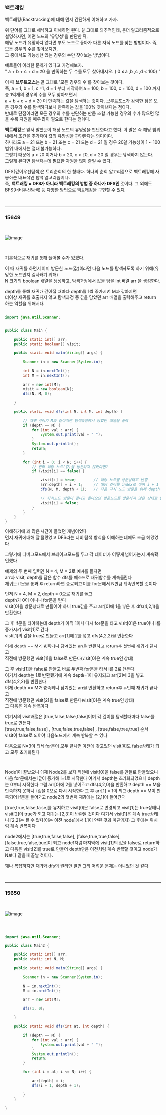 ### 백트래킹

백트래킹(Backtracking)에 대해 먼저 간단하게 이해하고 가자.

위 단어를 그대로 해석하고 이해하면 된다. 말 그대로 되추적인데, 좀더 알고리즘적으로 설명하자면, 어떤 노드의 '유망성'을 판단한 뒤, <br/>
해당 노드가 유망하지 않다면 부모 노드로 돌아가 다른 자식 노드를 찾는 방법이다. 즉, 모든 경우의 수를 찾아보지만, <br/>
그 중에서도 가능성만 있는 경우의 수만 찾아보는 방법이다.


예로들어 이러한 문제가 있다고 가정해보자. <br/>
" a + b + c + d = 20 을 만족하는 두 수를 모두 찾아내시오. ( 0 ≤ a ,b ,c ,d < 100) "

이 때 **브루트포스**는 말 그대로 '모든 경우의 수'를 찾아보는 것이다. <br/>
즉, a = 1, b = 1, c =1, d = 1 부터 시작하여 a = 100, b = 100, c = 100, d = 100 까지 총 1억개의 경우의 수를 모두 찾아보면서 <br/>
a + b + c + d = 20 이 만족하는 값을 탐색하는 것이다. 브루트포스가 강력한 점은 모든 경우의 수를 탐색하다보니 만족하는 값을 100% 찾아낸다는 점이다. <br/>
반대로 단점이라면 모든 경우의 수를 판단하는 만큼 조합 가능한 경우의 수가 많으면 많을 수록 자원을 매우 많이 필요로 한다는 점이다.

 

**백트래킹**은 앞서 말했듯이 해당 노드의 유망성을 판단한다고 했다. 이 말은 즉 해당 범위 내에서 조건을 추가하여 값의 유망성을 판단한다는 의미이다. <br/>
하나라도 a = 21 또는 b = 21 또는 c = 21 또는 d = 21 일 경우 20일 가능성이 1 ~ 100 범위 내에서는 절대 불가능하다. <br/>
그렇기 때문에 a > 20 이거나 b > 20, c > 20, d > 20 일 경우는 탐색하지 않는다. <br/>
그렇게 된다면 탐색하는데 필요한 자원을 많이 줄일 수 있다.

DFS(깊이우선탐색)은 트리순회의 한 형태다. 하나의 순회 알고리즘으로 백트래킹에 사용하는 대표적인 탐색 알고리즘이다. <br/>
즉, **백트래킹 = DFS가 아니라 백트래킹의 방법 중 하나가 DFS인** 것이다. 그 외에도 BFS(너비우선탐색) 등 다양한 방법으로 백트래킹을 구현할 수 있다. 

<br/>

---

### 15649

<br/>

![image](https://user-images.githubusercontent.com/78454649/216333086-fd375f19-046d-4733-88a2-d9bb745712cf.png)

<br/>

기본적으로 재귀를 통해 풀어볼 수가 있겠다.

이 때 재귀를 하면서 이미 방문한 노드(값)이라면 다음 노드를 탐색하도록 하기 위해(유망한 노드인지 검사하기 위해) <br/>
N 크기의 boolean 배열을 생성하고, 탐색과정에서 값을 담을 int 배열 arr 을 생성한다.

depth를 통해 재귀가 깊어질 때마다 depth를 1씩 증가시켜 M과 같아지면 <br/>
더이상 재귀를 호출하지 않고 탐색과정 중 값을 담았던 arr 배열을 출력해주고 return 하는 역할을 위해서다.


```java

import java.util.Scanner;


public class Main {

    public static int[] arr;
    public static boolean[] visit;

    public static void main(String[] args) {

        Scanner in = new Scanner(System.in);

        int N = in.nextInt();
        int M = in.nextInt();

        arr = new int[M];
        visit = new boolean[N];
        dfs(N, M, 0);

    }

    public static void dfs(int N, int M, int depth) {
    
        // 재귀 깊이가 M과 같아지면 탐색과정에서 담았던 배열을 출력
        if (depth == M) {
            for (int val : arr) {
                System.out.print(val + " ");
            }
            System.out.println();
            return;
        }

        for (int i = 0; i < N; i++) {
            // 만약 해당 노드(값)을 방문하지 않았다면?
            if (visit[i] == false) {

                visit[i] = true;		// 해당 노드를 방문상태로 변경
                arr[depth] = i + 1;		// 해당 깊이를 index로 하여 i + 1 값 저장
                dfs(N, M, depth + 1);	// 다음 자식 노드 방문을 위해 depth 1 증가시키면서 재귀호출

                // 자식노드 방문이 끝나고 돌아오면 방문노드를 방문하지 않은 상태로 변경
                visit[i] = false;
            }
        }
    }
}


```

이해하기에 꽤 많은 시간이 들었던 개념이었다 <br/>
먼저 재귀에대해 잘 몰랐었고 DFS라는 너비 탐색 방식을 이해하는 데에도 조금 헤맸었다

그렇기에 디버그모드에서 브레이크모드를 두고 각 데이터가 어떻게 넘어가는지 계속확인했다

예제의 두 번째 입력인 N = 4, M = 2로 예시를 들자면 <br/>
arr과 visit, depth를 담은 함수 dfs를 메소드로 재귀함수를 계속돌린다 <br/>
재귀는 if문을 통과 후 return하면 종료되고 이를 for문에서 N만큼 계속반복할 것이다

먼저 N = 4, M = 2, depth = 0으로 재귀를 돌고 <br/>
depth가 0이 아니니 for문을 탄다 <br/>
visit[0]을 방문상태로 만들어야 하니 true값을 주고 arr[0]에 1을 넣은 후 dfs(4,2,1)을 반환한다

그 후 if문을 타야하는데 depth가 아직 1이니 다시 for문을 타고 visit[0]은 true이니 i를 증가시켜 visit[1]로 간다 <br/>
visti[1]의 값을 true로 만들고 arr[1]에 2를 넣고 dfs(4,2,2)을 반환한다

이제 depth == M가 츙족되니 담겨있는 arr을 반환하고 return후 첫번째 재귀가 끝나고 <br/>
직전에 방문했던 visit[1]을 false로 만든다(visit[0]은 계속 true인 상태)

그 후 visit[1]을 false로 만들고 바로 두번째 for문을 타서 i를 2로 만든다 <br/>
여기서 depth는 1로 반환했기에 계속 depth=1이 유지되고 arr[2]에 3을 넣고 dfs(4,2,2)를 반환한다 <br/>
이제 depth == M가 츙족되니 담겨있는 arr을 반환하고 return후 두번째 재귀가 끝나고 <br/>
직전에 방문했던 visit[2]을 false로 만든다(visit[0]은 계속 true인 상태) <br/>
그 다음은 계속 반복이다

여기서의 visit배열은 [true,false,false,false]이며 각 깊이를 탐색할때마다 false를 true로 만든다 <br/>
[true,true,false,false] , [true,false,true,false] , [true,false,true,true] 순서 <br/>
visit이 false로 되어야 다음노드에서 계속 반복할 수 있다

다음으로 N=3이 되서 for문이 모두 끝나면 이전에 갖고있던 visit[0]도 false상태가 되고 모두 초기화된다

<br/>

Node1이 끝났으니 이제 Node2를 보자
직전에 visit[0]을 false를 만들로 만들었으니 다음 for문에서는 i값이 증가해 i=1로 시작한다
여기서 depth는 초기화되었으니 depth는 0부터 시작한다
그럼 arr[0]에 2를 넣어주고 dfs(4,2,0)을 반환하고 depth == M을 만족하지 못하니 i 값을 0으로 다시 시작한다
그 후 arr[1] = 1이 되고 depth == M이 만족되어 if문을 들어가고 node2의 첫번째 재귀에는 [2,1]이 들어간다

[true,true,false,false]를 유지하고 visit[0]은 false로 변경되고 visit[1]는 true상태니 
visit[2]이 true가 되고 재귀는 [2,3]이 반환될 것이다
여기서 visit[1]은 계속 true상태니 [2,2]는 될 수 없다(이는 이전 node1에서 1,1이 안된 것과 마찬가지)
그 후에는 위처럼 계속 반복이다

node2에서는 [true,true,false,false], [false,true,true,false], [false,true,false,true]이 되고
node1처럼 마지막에 visit[1]의 값을 false로 return하고 
다음은 visit[2]를 true로 만들어 depth만큼 이전처럼 계속 반복할 것이고 node가 N보다 같을때 끝날 것이다.

꽤나 복잡하지만 재귀와 dfs의 원리만 알면 그리 어려운 문제는 아니었던 것 같다

<br/>

---

### 15650

<br/>

![image](https://user-images.githubusercontent.com/78454649/216660691-4f35bced-6e9e-484c-8c35-3825b0d8f520.png)


<br/>

```java

import java.util.Scanner;

public class Main2 {

    public static int[] arr;
    public static int N, M;

    public static void main(String[] args) {

        Scanner in = new Scanner(System.in);

        N = in.nextInt();
        M = in.nextInt();

        arr = new int[M];

        dfs(1, 0);

    }

    public static void dfs(int at, int depth) {

        if (depth == M) {
            for (int val : arr) {
                System.out.print(val + " ");
            }
            System.out.println();
            return;
        }

        for (int i = at; i <= N; i++) {

            arr[depth] = i;
            dfs(i + 1, depth + 1);

        }
    }

}

```












